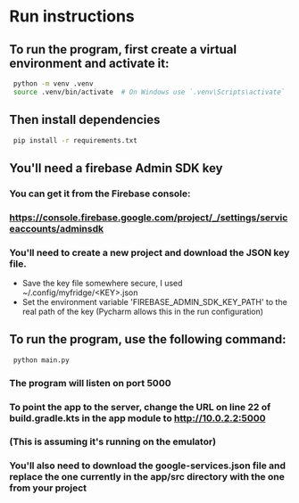 # Run instructions
## To run the program, first create a virtual environment and activate it:
```bash
 python -m venv .venv
 source .venv/bin/activate  # On Windows use `.venv\Scripts\activate`
```
## Then install dependencies
```bash
 pip install -r requirements.txt
```

## You'll need a firebase Admin SDK key
### You can get it from the Firebase console:
### https://console.firebase.google.com/project/_/settings/serviceaccounts/adminsdk
### You'll need to create a new project and download the JSON key file.
- Save the key file somewhere secure, I used ~/.config/myfridge/\<KEY\>.json
- Set the environment variable 'FIREBASE_ADMIN_SDK_KEY_PATH' to the real path of the key (Pycharm allows this in the run configuration)

## To run the program, use the following command:
```bash
 python main.py
```
### The program will listen on port 5000

### To point the app to the server, change the URL on line 22 of build.gradle.kts in the app module to http://10.0.2.2:5000 
### (This is assuming it's running on the emulator)

### You'll also need to download the google-services.json file and replace the one currently in the app/src directory with the one from your project


